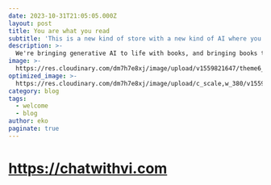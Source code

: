 ```yaml
---
date: 2023-10-31T21:05:05.000Z
layout: post
title: You are what you read
subtitle: 'This is a new kind of store with a new kind of AI where you can chat with written content. We're bringing generative AI to life with books, and bringing books to life with generative AI.'
description: >-
  We're bringing generative AI to life with books, and bringing books to life with generative AI.
image: >-
  https://res.cloudinary.com/dm7h7e8xj/image/upload/v1559821647/theme6_qeeojf.jpg
optimized_image: >-
  https://res.cloudinary.com/dm7h7e8xj/image/upload/c_scale,w_380/v1559821647/theme6_qeeojf.jpg
category: blog
tags:
  - welcome
  - blog
author: eko
paginate: true
---
```


# https://chatwithvi.com
